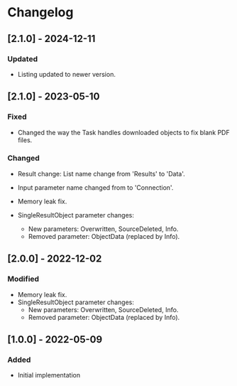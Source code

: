 # Changelog

## [2.1.0] - 2024-12-11
### Updated
- Listing updated to newer version.
## [2.1.0] - 2023-05-10
### Fixed
- Changed the way the Task handles downloaded objects to fix blank PDF files.
### Changed
- Result change: List name change from 'Results' to 'Data'.
- Input parameter name changed from to 'Connection'.

- Memory leak fix.
- SingleResultObject parameter changes:
	- New parameters: Overwritten, SourceDeleted, Info.
	- Removed parameter: ObjectData (replaced by Info).

## [2.0.0] - 2022-12-02
### Modified
- Memory leak fix.
- SingleResultObject parameter changes:
	- New parameters: Overwritten, SourceDeleted, Info.
	- Removed parameter: ObjectData (replaced by Info). 

## [1.0.0] - 2022-05-09
### Added
- Initial implementation 